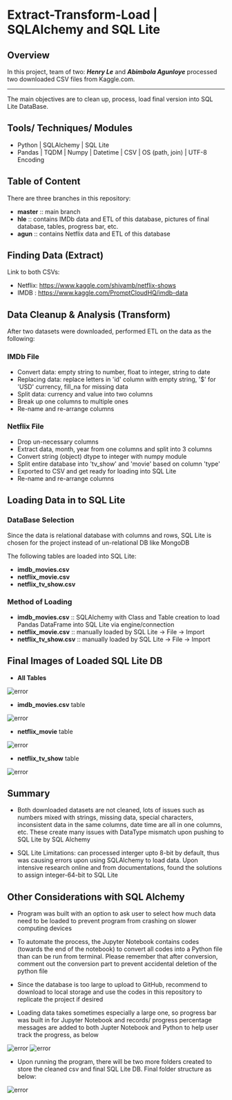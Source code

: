 # Extract-Transform-Load | SQLAlchemy and SQL Lite
## Overview   
In this project, team of two: ***Henry Le*** and ***Abimbola Agunloye*** processed two downloaded CSV files from Kaggle.com.  
<hr>
The main objectives are to clean up, process, load final version into SQL Lite DataBase.   

## Tools/ Techniques/ Modules  
* Python | SQLAlchemy | SQL Lite  
* Pandas | TQDM | Numpy | Datetime | CSV | OS (path, join) | UTF-8 Encoding

## Table of Content
There are three branches in this repository:  
* **master** :: main branch  
* **hle** :: contains IMDb data and ETL of this database, pictures of final database, tables, progress bar, etc.  
* **agun** ::  contains Netflix data and ETL of this database  

## Finding Data (Extract)  
Link to both CSVs:  

* Netflix: https://www.kaggle.com/shivamb/netflix-shows  
* IMDB : https://www.kaggle.com/PromptCloudHQ/imdb-data  

## Data Cleanup & Analysis (Transform)  
After two datasets were downloaded, performed ETL on the data as the following:  

### IMDb File  
* Convert data: empty string to number, float to integer, string to date  
* Replacing data: replace letters in 'id' column with empty string, '$' for 'USD' currency, fill_na for missing data  
* Split data: currency and value into two columns  
* Break up one columns to multiple ones
* Re-name and re-arrange columns  

### Netflix File  
* Drop un-necessary columns  
* Extract data, month, year from one columns and split into 3 columns  
* Convert string (object) dtype to integer with numpy module  
* Split entire database into 'tv_show' and 'movie' based on column 'type'  
* Exported to CSV and get ready for loading into SQL Lite  
* Re-name and re-arrange columns  

## Loading Data in to SQL Lite  
### DataBase Selection  
Since the data is relational database with columns and rows, SQL Lite is chosen for the project instead of un-relational DB like MongoDB  

The following tables are loaded into SQL Lite:  
* **imdb_movies.csv**  
* **netflix_movie.csv**  
* **netflix_tv_show.csv**  

### Method of Loading
* **imdb_movies.csv**  :: SQLAlchemy with Class and Table creation to load Pandas DataFrame into SQL Lite via engine/connection  
* **netflix_movie.csv** :: manually loaded by SQL Lite -> File -> Import  
* **netflix_tv_show.csv**  :: manually loaded by SQL Lite -> File -> Import   

## Final Images of Loaded SQL Lite DB  
* **All Tables**  

<img src="https://github.com/henryle-n/Extract-Transform-Load-DB/blob/hle/Pictures/ETL_DB.png" alt="error" max-height="30%" max-width="30%">  

* **imdb_movies.csv** table 
<img src="https://github.com/henryle-n/Extract-Transform-Load-DB/blob/hle/Pictures/ETL_DB_imdb_movies.png" alt="error" max-height="30%" max-width="30%">  


* **netflix_movie**  table
<img src="https://github.com/henryle-n/Extract-Transform-Load-DB/blob/hle/Pictures/ETL_DB_netflix_movie.png" alt="error" max-height="30%" max-width="30%">   


* **netflix_tv_show** table 
<img src="https://github.com/henryle-n/Extract-Transform-Load-DB/blob/hle/Pictures/ETL_DB_netflix_tv_show.png" alt="error" max-height="30%" max-width="30%">  

## Summary
* Both downloaded datasets are not cleaned, lots of issues such as numbers mixed with strings, missing data, special characters, inconsistent data in the same columns, date time are all in one columns, etc. These create many issues with DataType mismatch upon pushing to SQL Lite by SQL Alchemy

* SQL Lite Limitations: can processed interger upto 8-bit by default, thus was causing errors upon using SQLAlchemy to load data. Upon intensive research online and from documentations, found the solutions to assign integer-64-bit to SQL Lite


## Other Considerations with SQL Alchemy  
* Program was built with an option to ask user to select how much data need to be loaded to prevent program from crashing on slower computing devices  

* To automate the process, the Jupyter Notebook contains codes (towards the end of the notebook) to convert all codes into a Python file than can be run from terminal. Please remember that after conversion, comment out the conversion part to prevent accidental deletion of the python file  

* Since the database is too large to upload to GitHub, recommend to download to local storage and use the codes in this repository to replicate the project if desired  
* Loading data takes sometimes especially a large one, so progress bar was built in for Jupyter Notebook and records/ progress percentage messages are added to both Jupter Notebook and Python to help user track the progress, as below  

<img src="https://github.com/henryle-n/Extract-Transform-Load-DB/blob/hle/Pictures/Progress_Bar_Finshed.png" alt="error" max-height="50%" max-width="50%">  

<img src="https://github.com/henryle-n/Extract-Transform-Load-DB/blob/hle/Pictures/LoadDataInTerminal.png" alt="error" max-height="50%" max-width="50%">  


* Upon running the program, there will be two more folders created to store the cleaned csv and final SQL Lite DB. Final folder structure as below:  

<img src="https://github.com/henryle-n/Extract-Transform-Load-DB/blob/hle/Pictures/Final_Folders.png" alt="error" max-height="50%" max-width="50%">  
